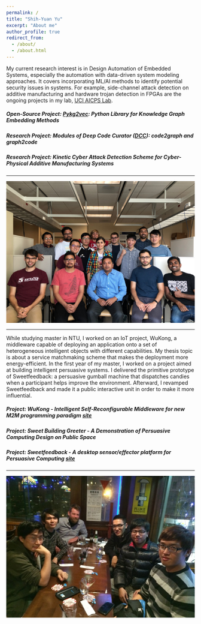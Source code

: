 ```yaml
---
permalink: /
title: "Shih-Yuan Yu"
excerpt: "About me"
author_profile: true
redirect_from: 
  - /about/
  - /about.html
---
```


My current research interest is in Design Automation of Embedded Systems, especially the automation with data-driven system modeling approaches. It covers incorporating ML/AI methods to identify potential security issues in systems. For example, side-channel attack detection on additive manufacturing and hardware trojan detection in FPGAs are the ongoing projects in my lab, [UCI AICPS Lab](http://aicps.eng.uci.edu/).

##### **Open-Source Project: [Pykg2vec](https://pypi.org/project/pykg2vec/): Python Library for Knowledge Graph Embedding Methods**
##### **Research Project: Modules of Deep Code Curator ([DCC](https://github.com/deepcurator/DCC)): code2graph and graph2code**
##### **Research Project: Kinetic Cyber Attack Detection Scheme for Cyber-Physical Additive Manufacturing Systems**

----

![Lab photo](/images/index.jpg)

----
While studying master in NTU, I worked on an IoT project, WuKong, a middleware capable of deploying an application onto a set of heterogeneous intelligent objects with different capabilities. My thesis topic is about a service matchmaking scheme that makes the deployment more energy-efficient. In the first year of my master, I worked on a project aimed at building intelligent persuasive systems. I delivered the primitive prototype of Sweetfeedback: a persuasive gumball machine that dispatches candies when a participant helps improve the environment. Afterward, I revamped Sweetfeedback and made it a public interactive unit in order to make it more influential.
##### **Project: WuKong - Intelligent Self-Reconfigurable Middleware for new M2M programming paradigm [site](https://newslabntu.github.io/wukong4iox/)**
##### **Project: Sweet Building Greeter - A Demonstration of Persuasive Computing Design on Public Space**
##### **Project: Sweetfeedback - A desktop sensor/effector platform for Persuasive Computing [site](http://www.sweetfeedback.com/)**

----

![Lab photo](/images/iAgent_WuKong_reunion.jpg)